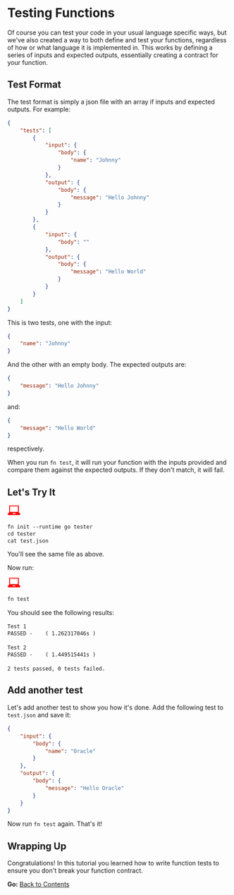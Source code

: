 # Testing Functions

Of course you can test your code in your usual language specific ways, but we've also created a way to
both define and test your functions, regardless of how or what language it is implemented in. This works
by defining a series of inputs and expected outputs, essentially creating a contract for your function.

## Test Format

The test format is simply a json file with an array if inputs and expected outputs. For example:

```json
{
    "tests": [
        {
            "input": {
                "body": {
                    "name": "Johnny"
                }
            },
            "output": {
                "body": {
                    "message": "Hello Johnny"
                }
            }
        },
        {
            "input": {
                "body": ""
            },
            "output": {
                "body": {
                    "message": "Hello World"
                }
            }
        }
    ]
}
```

This is two tests, one with the input:

```json
{
    "name": "Johnny"
}
```

And the other with an empty body. The expected outputs are:

```json
{
    "message": "Hello Johnny"
}
```

and:

```json
{
    "message": "Hello World"
}
```

respectively.

When you run `fn test`, it will run your function with the inputs provided
and compare them against the expected outputs. If they don't match, it will fail.

## Let's Try It

![user input](../images/userinput.png)

```
fn init --runtime go tester
cd tester
cat test.json
```

You'll see the same file as above. 

Now run:

![user input](../images/userinput.png)

```sh
fn test
```

You should see the following results:

```
Test 1
PASSED -    ( 1.262317046s )

Test 2
PASSED -    ( 1.449515441s )

2 tests passed, 0 tests failed.
```

## Add another test

Let's add another test to show you how it's done. Add the following test to `test.json` and save it:

```json
{
    "input": {
        "body": {
            "name": "Oracle"
        }
    },
    "output": {
        "body": {
            "message": "Hello Oracle"
        }
    }
}
```

Now run `fn test` again. That's it!

## Wrapping Up

Congratulations! In this tutorial you learned how to write function tests to ensure you don't break your function contract.

**Go:** [Back to Contents](../README.md)
